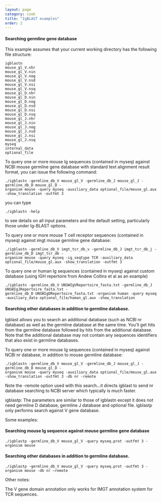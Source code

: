 ```yaml
---
layout: page
category: cook
title: "IgBLAST examples"
order: 2
---
```


#### Searching germline gene database 

This example assumes that your current working directory has the following file structure:

```
igblastn
mouse_gl_V.nhr
mouse_gl_V.nin
mouse_gl_V.nog
mouse_gl_V.nsd
mouse_gl_V.nsi
mouse_gl_V.nsq
mouse_gl_D.nhr
mouse_gl_D.nin
mouse_gl_D.nog
mouse_gl_D.nsd
mouse_gl_D.nsi
mouse_gl_D.nsq
mouse_gl_J.nhr
mouse_gl_J.nin
mouse_gl_J.nog
mouse_gl_J.nsd
mouse_gl_J.nsi
mouse_gl_J.nsq
myseq
internal_data
optional_file 
```

To query one or more mouse Ig sequences (contained in myseq) against NCBI mouse germline gene 
database with standard text alignment result format, you can issue the following command:

```
./igblastn -germline_db_V mouse_gl_V -germline_db_J mouse_gl_J -germline_db_D mouse_gl_D -
organism mouse -query myseq -auxiliary_data optional_file/mouse_gl.aux -show_translation -outfmt 3
```

you can type 
```
./igblastn -help
```
to see details on all input parameters and the default setting, 
particularly those under Ig-BLAST options.

To query one or more mouse T cell receptor sequences (contained in myseq) against imgt mouse germline gene database:
```
./igblastn -germline_db_V imgt_tcr_db_v -germline_db_J imgt_tcr_db_j -germline_db_D imgt_tcr_db -
organism mouse -query myseq -ig_seqtype TCR -auxiliary_data optional_file/mouse_gl.aux -show_translation -outfmt 3
```

To query one or human Ig sequences (contained in myseq) against custom database (using IGH repertoire from Andew Collins et al as an example)
```
./igblastn -germline_db_V UNSWIgVRepertoire_fasta.txt -germline_db_J UNSWIgJRepertoire_fasta.txt -
germline_db_D UNSWIgDRepertoire_fasta.txt -organism human -query myseq  -auxiliary_data optional_file/human_gl.aux -show_translation
``` 

#### Searching other databases in addition to germline database.
Igblast allows you to search an additional database (such as NCBI nr database) as well as the germline 
database at the same time.  You'll get hits from the germline database followed by hits from the additional database.
Note that the additional database may not contain any sequences identifiers that also exist in germline databases.  

To query one or more mouse Ig sequences (contained in myseq) against NCBI nr database, in addition to mouse germline database:
```
./igblastn -germline_db_V mouse_gl_V -germline_db_J mouse_gl_J -germline_db_D mouse_gl_D -
organism mouse -query myseq -auxiliary_data optional_file/mouse_gl.aux -show_translation -outfmt 3 -db nr -remote 
```

Note the -remote option used with this search...it directs igblast to send nr database 
searching to NCBI server which typically is much faster.
 
igblastp:
The parameters are similar to those of igblastn except it does not need germline D database, germline J 
database and optional file.  igblastp only performs search against V gene database.

Some examples:
  
#### Searching mouse Ig sequence against mouse germline gene database
 
 ```
./igblastp -germline_db_V mouse_gl_V -query myseq.prot -outfmt 3 -organism mouse
```

#### Searching other databases in addition to germline database.

```
./igblastp -germline_db_V mouse_gl_V -query myseq.prot -outfmt 3 -organism mouse -db nr –remote
```

Other notes:

The V gene domain annotation only works for IMGT annotation system for TCR sequences.



